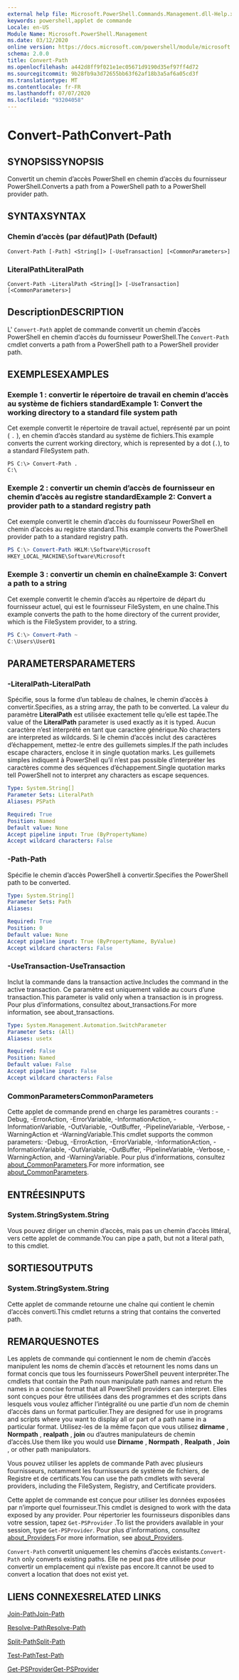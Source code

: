 ```yaml
---
external help file: Microsoft.PowerShell.Commands.Management.dll-Help.xml
keywords: powershell,applet de commande
Locale: en-US
Module Name: Microsoft.PowerShell.Management
ms.date: 03/12/2020
online version: https://docs.microsoft.com/powershell/module/microsoft.powershell.management/convert-path?view=powershell-5.1&WT.mc_id=ps-gethelp
schema: 2.0.0
title: Convert-Path
ms.openlocfilehash: a442d8ff9f021e1ec05671d9190d35ef97ff4d72
ms.sourcegitcommit: 9b28fb9a3d72655bb63f62af18b3a5af6a05cd3f
ms.translationtype: MT
ms.contentlocale: fr-FR
ms.lasthandoff: 07/07/2020
ms.locfileid: "93204058"
---
```

# <span data-ttu-id="4de32-103">Convert-Path</span><span class="sxs-lookup"><span data-stu-id="4de32-103">Convert-Path</span></span>

## <span data-ttu-id="4de32-104">SYNOPSIS</span><span class="sxs-lookup"><span data-stu-id="4de32-104">SYNOPSIS</span></span>
<span data-ttu-id="4de32-105">Convertit un chemin d’accès PowerShell en chemin d’accès du fournisseur PowerShell.</span><span class="sxs-lookup"><span data-stu-id="4de32-105">Converts a path from a PowerShell path to a PowerShell provider path.</span></span>

## <span data-ttu-id="4de32-106">SYNTAX</span><span class="sxs-lookup"><span data-stu-id="4de32-106">SYNTAX</span></span>

### <span data-ttu-id="4de32-107">Chemin d’accès (par défaut)</span><span class="sxs-lookup"><span data-stu-id="4de32-107">Path (Default)</span></span>

```
Convert-Path [-Path] <String[]> [-UseTransaction] [<CommonParameters>]
```

### <span data-ttu-id="4de32-108">LiteralPath</span><span class="sxs-lookup"><span data-stu-id="4de32-108">LiteralPath</span></span>

```
Convert-Path -LiteralPath <String[]> [-UseTransaction] [<CommonParameters>]
```

## <span data-ttu-id="4de32-109">Description</span><span class="sxs-lookup"><span data-stu-id="4de32-109">DESCRIPTION</span></span>

<span data-ttu-id="4de32-110">L' `Convert-Path` applet de commande convertit un chemin d’accès PowerShell en chemin d’accès du fournisseur PowerShell.</span><span class="sxs-lookup"><span data-stu-id="4de32-110">The `Convert-Path` cmdlet converts a path from a PowerShell path to a PowerShell provider path.</span></span>

## <span data-ttu-id="4de32-111">EXEMPLES</span><span class="sxs-lookup"><span data-stu-id="4de32-111">EXAMPLES</span></span>

### <span data-ttu-id="4de32-112">Exemple 1 : convertir le répertoire de travail en chemin d’accès au système de fichiers standard</span><span class="sxs-lookup"><span data-stu-id="4de32-112">Example 1: Convert the working directory to a standard file system path</span></span>

<span data-ttu-id="4de32-113">Cet exemple convertit le répertoire de travail actuel, représenté par un point ( `.` ), en chemin d’accès standard au système de fichiers.</span><span class="sxs-lookup"><span data-stu-id="4de32-113">This example converts the current working directory, which is represented by a dot (`.`), to a standard FileSystem path.</span></span>

```
PS C:\> Convert-Path .
C:\
```

### <span data-ttu-id="4de32-114">Exemple 2 : convertir un chemin d’accès de fournisseur en chemin d’accès au registre standard</span><span class="sxs-lookup"><span data-stu-id="4de32-114">Example 2: Convert a provider path to a standard registry path</span></span>

<span data-ttu-id="4de32-115">Cet exemple convertit le chemin d’accès du fournisseur PowerShell en chemin d’accès au registre standard.</span><span class="sxs-lookup"><span data-stu-id="4de32-115">This example converts the PowerShell provider path to a standard registry path.</span></span>

```powershell
PS C:\> Convert-Path HKLM:\Software\Microsoft
HKEY_LOCAL_MACHINE\Software\Microsoft
```

### <span data-ttu-id="4de32-116">Exemple 3 : convertir un chemin en chaîne</span><span class="sxs-lookup"><span data-stu-id="4de32-116">Example 3: Convert a path to a string</span></span>

<span data-ttu-id="4de32-117">Cet exemple convertit le chemin d’accès au répertoire de départ du fournisseur actuel, qui est le fournisseur FileSystem, en une chaîne.</span><span class="sxs-lookup"><span data-stu-id="4de32-117">This example converts the path to the home directory of the current provider, which is the FileSystem provider, to a string.</span></span>

```powershell
PS C:\> Convert-Path ~
C:\Users\User01
```

## <span data-ttu-id="4de32-118">PARAMETERS</span><span class="sxs-lookup"><span data-stu-id="4de32-118">PARAMETERS</span></span>

### <span data-ttu-id="4de32-119">-LiteralPath</span><span class="sxs-lookup"><span data-stu-id="4de32-119">-LiteralPath</span></span>

<span data-ttu-id="4de32-120">Spécifie, sous la forme d’un tableau de chaînes, le chemin d’accès à convertir.</span><span class="sxs-lookup"><span data-stu-id="4de32-120">Specifies, as a string array, the path to be converted.</span></span> <span data-ttu-id="4de32-121">La valeur du paramètre **LiteralPath** est utilisée exactement telle qu’elle est tapée.</span><span class="sxs-lookup"><span data-stu-id="4de32-121">The value of the **LiteralPath** parameter is used exactly as it is typed.</span></span> <span data-ttu-id="4de32-122">Aucun caractère n’est interprété en tant que caractère générique.</span><span class="sxs-lookup"><span data-stu-id="4de32-122">No characters are interpreted as wildcards.</span></span> <span data-ttu-id="4de32-123">Si le chemin d’accès inclut des caractères d’échappement, mettez-le entre des guillemets simples.</span><span class="sxs-lookup"><span data-stu-id="4de32-123">If the path includes escape characters, enclose it in single quotation marks.</span></span> <span data-ttu-id="4de32-124">Les guillemets simples indiquent à PowerShell qu’il n’est pas possible d’interpréter les caractères comme des séquences d’échappement.</span><span class="sxs-lookup"><span data-stu-id="4de32-124">Single quotation marks tell PowerShell not to interpret any characters as escape sequences.</span></span>

```yaml
Type: System.String[]
Parameter Sets: LiteralPath
Aliases: PSPath

Required: True
Position: Named
Default value: None
Accept pipeline input: True (ByPropertyName)
Accept wildcard characters: False
```

### <span data-ttu-id="4de32-125">-Path</span><span class="sxs-lookup"><span data-stu-id="4de32-125">-Path</span></span>

<span data-ttu-id="4de32-126">Spécifie le chemin d’accès PowerShell à convertir.</span><span class="sxs-lookup"><span data-stu-id="4de32-126">Specifies the PowerShell path to be converted.</span></span>

```yaml
Type: System.String[]
Parameter Sets: Path
Aliases:

Required: True
Position: 0
Default value: None
Accept pipeline input: True (ByPropertyName, ByValue)
Accept wildcard characters: False
```

### <span data-ttu-id="4de32-127">-UseTransaction</span><span class="sxs-lookup"><span data-stu-id="4de32-127">-UseTransaction</span></span>
<span data-ttu-id="4de32-128">Inclut la commande dans la transaction active.</span><span class="sxs-lookup"><span data-stu-id="4de32-128">Includes the command in the active transaction.</span></span>
<span data-ttu-id="4de32-129">Ce paramètre est uniquement valide au cours d’une transaction.</span><span class="sxs-lookup"><span data-stu-id="4de32-129">This parameter is valid only when a transaction is in progress.</span></span>
<span data-ttu-id="4de32-130">Pour plus d’informations, consultez about_transactions.</span><span class="sxs-lookup"><span data-stu-id="4de32-130">For more information, see about_transactions.</span></span>

```yaml
Type: System.Management.Automation.SwitchParameter
Parameter Sets: (All)
Aliases: usetx

Required: False
Position: Named
Default value: False
Accept pipeline input: False
Accept wildcard characters: False
```

### <span data-ttu-id="4de32-131">CommonParameters</span><span class="sxs-lookup"><span data-stu-id="4de32-131">CommonParameters</span></span>

<span data-ttu-id="4de32-132">Cette applet de commande prend en charge les paramètres courants : -Debug, -ErrorAction, -ErrorVariable, -InformationAction, -InformationVariable, -OutVariable, -OutBuffer, -PipelineVariable, -Verbose, -WarningAction et -WarningVariable.</span><span class="sxs-lookup"><span data-stu-id="4de32-132">This cmdlet supports the common parameters: -Debug, -ErrorAction, -ErrorVariable, -InformationAction, -InformationVariable, -OutVariable, -OutBuffer, -PipelineVariable, -Verbose, -WarningAction, and -WarningVariable.</span></span> <span data-ttu-id="4de32-133">Pour plus d’informations, consultez [about_CommonParameters](https://go.microsoft.com/fwlink/?LinkID=113216).</span><span class="sxs-lookup"><span data-stu-id="4de32-133">For more information, see [about_CommonParameters](https://go.microsoft.com/fwlink/?LinkID=113216).</span></span>

## <span data-ttu-id="4de32-134">ENTRÉES</span><span class="sxs-lookup"><span data-stu-id="4de32-134">INPUTS</span></span>

### <span data-ttu-id="4de32-135">System.String</span><span class="sxs-lookup"><span data-stu-id="4de32-135">System.String</span></span>

<span data-ttu-id="4de32-136">Vous pouvez diriger un chemin d’accès, mais pas un chemin d’accès littéral, vers cette applet de commande.</span><span class="sxs-lookup"><span data-stu-id="4de32-136">You can pipe a path, but not a literal path, to this cmdlet.</span></span>

## <span data-ttu-id="4de32-137">SORTIES</span><span class="sxs-lookup"><span data-stu-id="4de32-137">OUTPUTS</span></span>

### <span data-ttu-id="4de32-138">System.String</span><span class="sxs-lookup"><span data-stu-id="4de32-138">System.String</span></span>

<span data-ttu-id="4de32-139">Cette applet de commande retourne une chaîne qui contient le chemin d’accès converti.</span><span class="sxs-lookup"><span data-stu-id="4de32-139">This cmdlet returns a string that contains the converted path.</span></span>

## <span data-ttu-id="4de32-140">REMARQUES</span><span class="sxs-lookup"><span data-stu-id="4de32-140">NOTES</span></span>

<span data-ttu-id="4de32-141">Les applets de commande qui contiennent le nom de chemin d’accès manipulent les noms de chemin d’accès et retournent les noms dans un format concis que tous les fournisseurs PowerShell peuvent interpréter.</span><span class="sxs-lookup"><span data-stu-id="4de32-141">The cmdlets that contain the Path noun manipulate path names and return the names in a concise format that all PowerShell providers can interpret.</span></span> <span data-ttu-id="4de32-142">Elles sont conçues pour être utilisées dans des programmes et des scripts dans lesquels vous voulez afficher l’intégralité ou une partie d’un nom de chemin d’accès dans un format particulier.</span><span class="sxs-lookup"><span data-stu-id="4de32-142">They are designed for use in programs and scripts where you want to display all or part of a path name in a particular format.</span></span> <span data-ttu-id="4de32-143">Utilisez-les de la même façon que vous utilisez **dirname** , **Normpath** , **realpath** , **join** ou d’autres manipulateurs de chemin d’accès.</span><span class="sxs-lookup"><span data-stu-id="4de32-143">Use them like you would use **Dirname** , **Normpath** , **Realpath** , **Join** , or other path manipulators.</span></span>

<span data-ttu-id="4de32-144">Vous pouvez utiliser les applets de commande Path avec plusieurs fournisseurs, notamment les fournisseurs de système de fichiers, de Registre et de certificats.</span><span class="sxs-lookup"><span data-stu-id="4de32-144">You can use the path cmdlets with several providers, including the FileSystem, Registry, and Certificate providers.</span></span>

<span data-ttu-id="4de32-145">Cette applet de commande est conçue pour utiliser les données exposées par n’importe quel fournisseur.</span><span class="sxs-lookup"><span data-stu-id="4de32-145">This cmdlet is designed to work with the data exposed by any provider.</span></span> <span data-ttu-id="4de32-146">Pour répertorier les fournisseurs disponibles dans votre session, tapez `Get-PSProvider` .</span><span class="sxs-lookup"><span data-stu-id="4de32-146">To list the providers available in your session, type `Get-PSProvider`.</span></span> <span data-ttu-id="4de32-147">Pour plus d'informations, consultez [about_Providers](../Microsoft.PowerShell.Core/About/about_Providers.md).</span><span class="sxs-lookup"><span data-stu-id="4de32-147">For more information, see [about_Providers](../Microsoft.PowerShell.Core/About/about_Providers.md).</span></span>

<span data-ttu-id="4de32-148">`Convert-Path` convertit uniquement les chemins d’accès existants.</span><span class="sxs-lookup"><span data-stu-id="4de32-148">`Convert-Path` only converts existing paths.</span></span> <span data-ttu-id="4de32-149">Elle ne peut pas être utilisée pour convertir un emplacement qui n’existe pas encore.</span><span class="sxs-lookup"><span data-stu-id="4de32-149">It cannot be used to convert a location that does not exist yet.</span></span>

## <span data-ttu-id="4de32-150">LIENS CONNEXES</span><span class="sxs-lookup"><span data-stu-id="4de32-150">RELATED LINKS</span></span>

[<span data-ttu-id="4de32-151">Join-Path</span><span class="sxs-lookup"><span data-stu-id="4de32-151">Join-Path</span></span>](Join-Path.md)

[<span data-ttu-id="4de32-152">Resolve-Path</span><span class="sxs-lookup"><span data-stu-id="4de32-152">Resolve-Path</span></span>](Resolve-Path.md)

[<span data-ttu-id="4de32-153">Split-Path</span><span class="sxs-lookup"><span data-stu-id="4de32-153">Split-Path</span></span>](Split-Path.md)

[<span data-ttu-id="4de32-154">Test-Path</span><span class="sxs-lookup"><span data-stu-id="4de32-154">Test-Path</span></span>](Test-Path.md)

[<span data-ttu-id="4de32-155">Get-PSProvider</span><span class="sxs-lookup"><span data-stu-id="4de32-155">Get-PSProvider</span></span>](Get-PSProvider.md)
